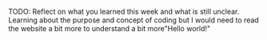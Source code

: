 TODO: Reflect on what you learned this week and what is still unclear.
Learning about the purpose and concept of coding but I would need to read the website a bit more to understand a bit more"Hello world!"